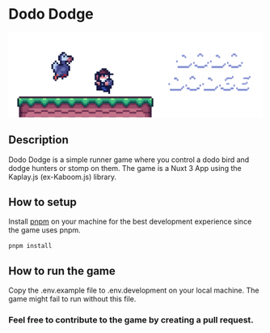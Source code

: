 # Dodo Dodge

![Dodo Dodge Game Title](./public/splash_art.png?raw=true "Dodo Dodge")

## Description
Dodo Dodge is a simple runner game where you control a dodo bird and dodge hunters or stomp on them. The game is a Nuxt 3 App using the Kaplay.js (ex-Kaboom.js) library.

## How to setup
Install [pnpm](https://pnpm.io/installation) on your machine for the best development experience since the game uses pnpm. 

```
pnpm install
```

## How to run the game
Copy the .env.example file to .env.development on your local machine. The game might fail to run without this file.


### Feel free to contribute to the game by creating a pull request.
